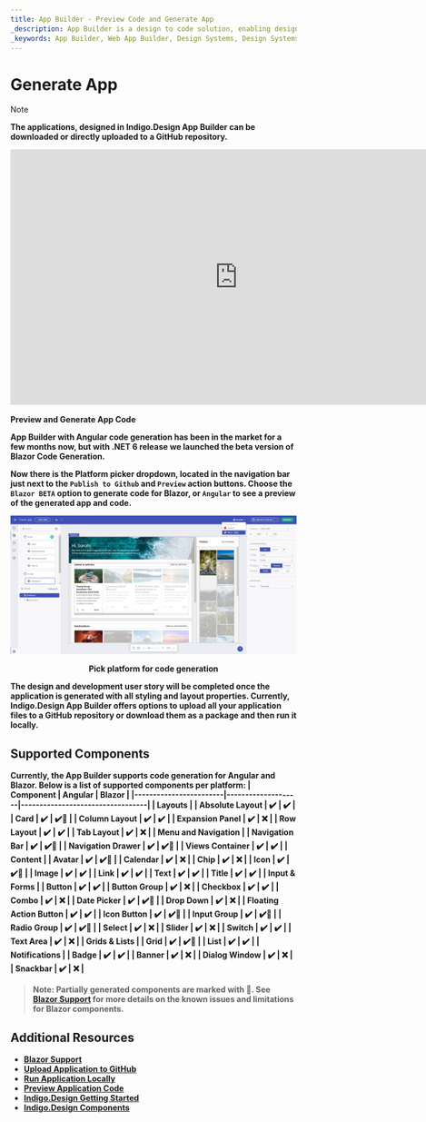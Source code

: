 ```yaml
---
title: App Builder - Preview Code and Generate App
_description: App Builder is a design to code solution, enabling design and development teams to quickly and easily design and build real web applications.
_keywords: App Builder, Web App Builder, Design Systems, Design Systems UX, UI kit, Sketch, Ignite UI for Angular, Sketch to Angular, Angular, Angular Design System, Export code from Sketch, Design Kits for Angular, Sketch UI kits
---
```

# Generate App

> [!NOTE]
><b>The applications, designed in Indigo.Design App Builder can be downloaded or directly uploaded to a GitHub repository. 

<section class="video-container">
    <div>
        <div class="video-container__item">
            <iframe width="800" height="450" src="https://www.youtube.com/embed/zxT-nIXKn7I" frameborder="0" allowfullscreen></iframe>
        </div>
        <p>Preview and Generate App Code</p>
    </div>
</section>

App Builder with Angular code generation has been in the market for a few months now, but with .NET 6 release we launched the beta version of Blazor Code Generation.

Now there is the Platform picker dropdown, located in the navigation bar just next to the `Publish to Github` and `Preview` action buttons. Choose the `Blazor BETA` option to generate code for Blazor, or `Angular` to see a preview of the generated app and code.

<img class="responsive-img" src="../images/generate-code.png" />
<p style="text-align:center;">Pick platform for code generation</p>

The design and development user story will be completed once the application is generated with all styling and layout properties. Currently, Indigo.Design App Builder offers options to upload all your application files to a GitHub repository or download them as a package and then run it locally.

## Supported Components

Currently, the App Builder supports code generation for Angular and Blazor. Below is a list of supported components per platform:
| Component              | Angular            | Blazor                           |
|------------------------|--------------------|----------------------------------|
| **Layouts**                                                                    |
| Absolute Layout        | :heavy_check_mark: | :heavy_check_mark:               |
| Card                   | :heavy_check_mark: | :heavy_check_mark::construction: |
| Column Layout          | :heavy_check_mark: | :heavy_check_mark:               |
| Expansion Panel        | :heavy_check_mark: | :x:                              |
| Row Layout             | :heavy_check_mark: | :heavy_check_mark:               |
| Tab Layout             | :heavy_check_mark: | :x:                              |
| **Menu and Navigation**                                                        |
| Navigation Bar         | :heavy_check_mark: | :heavy_check_mark::construction: |
| Navigation Drawer      | :heavy_check_mark: | :heavy_check_mark::construction: |
| Views Container        | :heavy_check_mark: | :heavy_check_mark:               |
| **Content**                                                                    |
| Avatar                 | :heavy_check_mark: | :heavy_check_mark::construction: |
| Calendar               | :heavy_check_mark: | :x:                              |
| Chip                   | :heavy_check_mark: | :x:                              |
| Icon                   | :heavy_check_mark: | :heavy_check_mark::construction: |
| Image                  | :heavy_check_mark: | :heavy_check_mark:               |
| Link                   | :heavy_check_mark: | :heavy_check_mark:               |
| Text                   | :heavy_check_mark: | :heavy_check_mark:               |
| Title                  | :heavy_check_mark: | :heavy_check_mark:               |
| **Input & Forms**                                                              |
| Button                 | :heavy_check_mark: | :heavy_check_mark:               |
| Button Group           | :heavy_check_mark: | :x:                              |
| Checkbox               | :heavy_check_mark: | :heavy_check_mark:               |
| Combo                  | :heavy_check_mark: | :x:                              |
| Date Picker            | :heavy_check_mark: | :heavy_check_mark::construction: |
| Drop Down              | :heavy_check_mark: | :x:                              |
| Floating Action Button | :heavy_check_mark: | :heavy_check_mark:               |
| Icon Button            | :heavy_check_mark: | :heavy_check_mark::construction: |
| Input Group            | :heavy_check_mark: | :heavy_check_mark::construction: |
| Radio Group            | :heavy_check_mark: | :heavy_check_mark::construction: |
| Select                 | :heavy_check_mark: | :x:                              |
| Slider                 | :heavy_check_mark: | :x:                              |
| Switch                 | :heavy_check_mark: | :heavy_check_mark:               |
| Text Area              | :heavy_check_mark: | :x:                              |
| **Grids & Lists**                                                              |
| Grid                   | :heavy_check_mark: | :heavy_check_mark::construction: |
| List                   | :heavy_check_mark: | :heavy_check_mark:               |
| **Notifications**                                                              |
| Badge                  | :heavy_check_mark: | :heavy_check_mark:               |
| Banner                 | :heavy_check_mark: | :x:                              |
| Dialog Window          | :heavy_check_mark: | :x:                              |
| Snackbar               | :heavy_check_mark: | :x:                              |

> Note: Partially generated components are marked with :construction:. See [Blazor Support](../blazor-support.md#known-issues-and-limitations) for more details on the known issues and limitations for Blazor components.

## Additional Resources

<div class="divider--half"></div>

* [Blazor Support](../blazor-support.md)
* [Upload Application to GitHub](upload-application-to-github.md)
* [Run Application Locally](run-application-locally.md)
* [Preview Application Code](../preview-code.md)
* [Indigo.Design Getting Started](https://www.infragistics.com/products/indigo-design/help/getting-started)
* [Indigo.Design Components](https://www.infragistics.com/products/indigo-design/help/components/components-overview)
